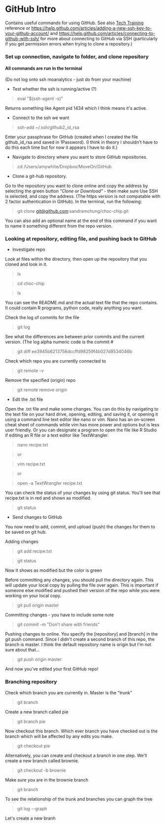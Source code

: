 # GitHub Intro
Contains useful commands for using GitHub.  See also [Tech Training](https://sites.google.com/a/moveon.org/moveon-wiki/tech/tech-trainings/introduction-to-git-version-control) reference or https://help.github.com/articles/adding-a-new-ssh-key-to-your-github-account/ and https://help.github.com/articles/connecting-to-github-with-ssh/ for more about connecting to GitHub via SSH (particularly if you get permission errors when trying to clone a repository.) 
  
### Set up connection, navigate to folder, and clone repository

#### All commands are run in the terminal 

(Do not log onto ssh moanalytics - just do from your machine)

* Test whether the ssh is running/active (?)

 >eval "$(ssh-agent -s)"

 Returns something like Agent pid 1434 which I think means it's active.  

* Connect to the ssh we want

 >ssh-add ~/.ssh/github2_id_rsa
 
 Enter your passphrase for GitHub (created when I created the file github_id_rsa and saved in 1Password). (I think in theory I shouldn't have to do this each time but for now it appears I have to do it.)

* Navigate to directory where you want to store GitHub repositories.
 >cd /Users/amywhite/Dropbox/MoveOn/GitHub

* Clone a git-hub repository.  

 Go to the repository you want to clone online and copy the address by selecting the green button _"Clone or Download"_ - then make sure Use SSH is selected, and copy the address.  (The https version is not compatable with 2 factor authentication in GitHub). In the terminal, run the following: 

 >git clone git@github.com:sandramchung/choc-chip.git
 
 You can also add an optional name at the end of this command if you want to name it something different from the repo version.

### Looking at repository, editing file, and pushing back to GitHub

* Investigate repo

 Look at files within the directory, then open up the repository that you cloned and look in it.
 >ls
 
 >cd choc-chip

 >ls

 You can see the README.md and the actual text file that the repo contains.  It could contain R programs, python code, really anything you want.  
 
 Check the log of commits for the file
 >git log

 See what the differences are between prior commits and the current version.  (The log alpha numeric code is the commit #
 >git diff ee3945b6213756dccffd98259f4b027d8534046b
 
 Check which repo you are currently connected to
 >git remote -v
 
 Remove the specified (origin) repo
 >git remote remove origin
 

* Edit the .txt file

 Open the .txt file and make some changes. You can do this by navigating to the text file on your hard drive, opening, editing, and saving it, or opening it using a command line text editor like nano or vim.  Nano has an on-screen cheat sheet of commands while vim has more power and options but is less user friendly. Or you can designate a program to open the file like R Studio if editing an R file or a text editor like TextWrangler.
 >nano recipe.txt 

 > or

 >vim recipe.txt

 > or 
 
 > open -a TextWrangler recipe.txt

 You can check the status of your changes by using git status.  You'll see that recipe.txt is in red and shown as modified.  
 >git status

* Send changes to GitHub

 You now need to add, commit, and upload (push) the changes for them to be saved on git hub. 
 
 Adding changes
 >git add recipe.txt
 
 >git status
 
 Now it shows as modified but the color is green

 Before committing any changes, you should pull the directory again.  This will update your local copy by pulling the file over again.  This is important if someone else modified and pushed their version of the repo while you were working on your local copy.
 > git pull origin master

 Committing changes - you have to include some note
 >git commit -m "Don't share with friends"

 Pushing changes to online.  You specify the [repository] and [branch] in the git push command.  Since I didn't create a second branch of this repo, the branch is master.  I think the default repository name is origin but I'm not sure about that... 
 >git push origin master

 And now you've edited your first GitHub repo!
 
### Branching repository

 Check which branch you are currently in.  Master is the "trunk"
 >git branch

 Create a new branch called pie
 >git branch pie

 Now checkout this branch.  Which ever branch you have checked out is the branch which will be affected by any edits you make.
 > git checkout pie

 Alternatively, you can create and checkout a branch in one step.  We'll create a new branch called brownie.
 > git checkout -b brownie

 Make sure you are in the brownie branch
 >git branch

 To see the relationship of the trunk and branches you can graph the tree
 >git log --graph

 Let's create a new branh
